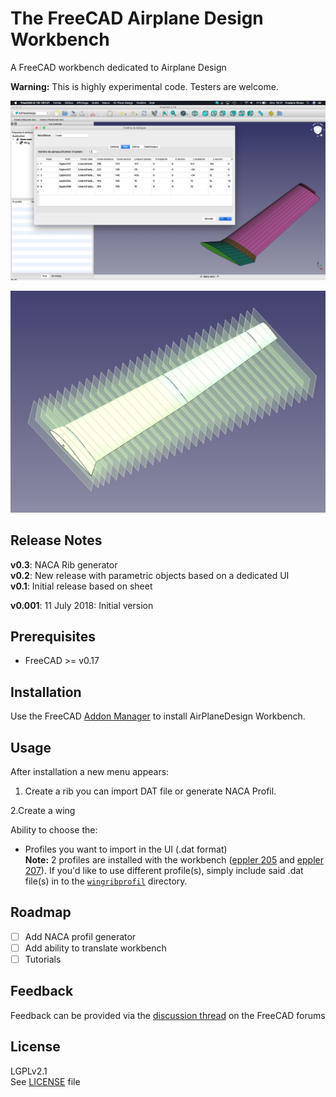 # The FreeCAD Airplane Design Workbench

A FreeCAD workbench dedicated to Airplane Design  

**Warning:** This is highly experimental code. Testers are welcome.

![AirPlaneDesign-UI-screen](resources/AirPlaneDesignWorkbench-V0.3.png)

![WingProfile-screenshot](resources/AirplaneDesign001.png)

## Release Notes
**v0.3**: NACA Rib generator  
**v0.2**: New release with parametric objects based on a dedicated UI  
**v0.1**: Initial release based on sheet  

**v0.001**: 11 July 2018: Initial version

## Prerequisites
* FreeCAD >= v0.17

## Installation
Use the FreeCAD [Addon Manager](https://github.com/FreeCAD/FreeCAD-addons#installing) to install AirPlaneDesign Workbench.

## Usage
After installation a new menu appears:  
1. Create a rib
you can import DAT file or generate NACA Profil.

2.Create a wing

Ability to choose the:  
* Profiles you want to import in the UI (.dat format)  
 **Note:** 2 profiles are installed with the workbench ([eppler 205](wingribprofil/e205.dat) and [eppler 207](wingribprofil/e207.dat)). If you'd like to use different profile(s), simply include said .dat file(s) in to the [`wingribprofil`](wingribprofil/) directory.

## Roadmap

- [ ] Add NACA profil generator
- [ ] Add ability to translate workbench
- [ ] Tutorials

## Feedback
Feedback can be provided via the [discussion thread](https://forum.freecadweb.org/viewtopic.php?f=9&t=38917) on the FreeCAD forums

## License
LGPLv2.1  
See [LICENSE](LICENSE) file
